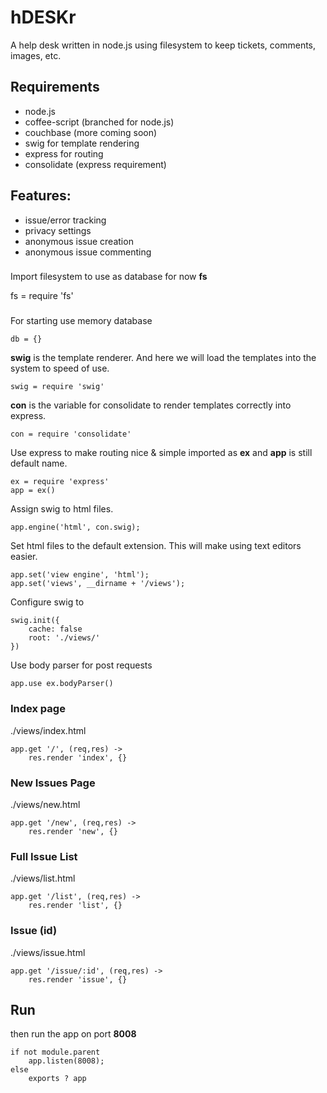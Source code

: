 # hDESKr
A help desk written in node.js using filesystem to keep tickets, comments, images, etc.

## Requirements
- node.js
- coffee-script (branched for node.js)
- couchbase (more coming soon)
- swig for template rendering
- express for routing
 - consolidate (express requirement)

## Features:
- issue/error tracking
- privacy settings
 - anonymous issue creation
 - anonymous issue commenting

###
Import filesystem to use as database for now **fs**

fs = require 'fs'
###

For starting use memory database

    db = {}

**swig** is the template renderer. And here we will
load the templates into the system to speed of use.

    swig = require 'swig'

**con** is the variable for consolidate to
render templates correctly into express.

    con = require 'consolidate'

Use express to make routing nice & simple
imported as **ex** and **app** is still
default name.

    ex = require 'express'
    app = ex()

Assign swig to html files.

    app.engine('html', con.swig);

Set html files to the default extension.
This will make using text editors easier.

    app.set('view engine', 'html');
    app.set('views', __dirname + '/views');

Configure swig to 

    swig.init({
        cache: false
        root: './views/'
    })


Use body parser for post requests

    app.use ex.bodyParser()

### Index page
./views/index.html

    app.get '/', (req,res) ->
        res.render 'index', {}

### New Issues Page
./views/new.html

    app.get '/new', (req,res) ->
        res.render 'new', {}

### Full Issue List
./views/list.html

    app.get '/list', (req,res) ->
        res.render 'list', {}

### Issue (id)
./views/issue.html

    app.get '/issue/:id', (req,res) ->
        res.render 'issue', {}

## Run
then run the app on port **8008**

    if not module.parent
        app.listen(8008);
    else
        exports ? app